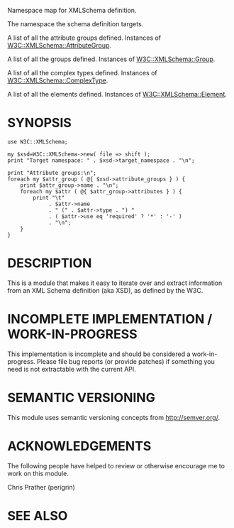 Namespace map for XMLSchema definition.

The namespace the schema definition targets.

A list of all the attribute groups defined. Instances of [W3C::XMLSchema::AttributeGroup](http://search.cpan.org/perldoc?W3C::XMLSchema::AttributeGroup).

A list of all the groups defined. Instances of [W3C::XMLSchema::Group](http://search.cpan.org/perldoc?W3C::XMLSchema::Group).

A list of all the complex types defined. Instances of [W3C::XMLSchema::ComplexType](http://search.cpan.org/perldoc?W3C::XMLSchema::ComplexType).

A list of all the elements defined. Instances of [W3C::XMLSchema::Element](http://search.cpan.org/perldoc?W3C::XMLSchema::Element).

# SYNOPSIS

    use W3C::XMLSchema;

    my $xsd=W3C::XMLSchema->new( file => shift );
    print "Target namespace: " . $xsd->target_namespace . "\n";

    print "Attribute groups:\n";
    foreach my $attr_group ( @{ $xsd->attribute_groups } ) {
        print $attr_group->name . "\n";
        foreach my $attr ( @{ $attr_group->attributes } ) {
            print "\t"
                 . $attr->name
                 . " (" . $attr->type . ") "
                 . ( $attr->use eq 'required' ? '*' : '-' )
                 . "\n";
        }
    }



# DESCRIPTION

This is a module that makes it easy to iterate over and extract information
from an XML Schema definition (aka XSD), as defined by the W3C.

# INCOMPLETE IMPLEMENTATION / WORK-IN-PROGRESS

This implementation is incomplete and should be considered a
work-in-progress. Please file bug reports (or provide patches) if something
you need is not extractable with the current API.

# SEMANTIC VERSIONING

This module uses semantic versioning concepts from <http://semver.org/>.

# ACKNOWLEDGEMENTS

The following people have helped to review or otherwise encourage
me to work on this module.

Chris Prather (perigrin)



# SEE ALSO